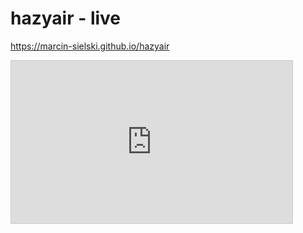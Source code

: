 # hazyair - live

https://marcin-sielski.github.io/hazyair

<iframe width="450" height="260" style="border: 1px solid #cccccc;" src="https://thingspeak.com/channels/418257/charts/1?bgcolor=%23ffffff&color=%23d62020&dynamic=true&results=8000&title=PM1.0+concentration&type=line&yaxis=%C2%B5g%2Fm%5E3"></iframe>
